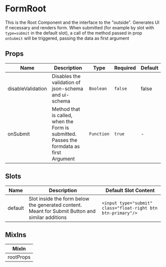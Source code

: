 # FormRoot

This is the Root Component and the interface to the "outside". Generates UI if necessary and renders form. When submitted (for example by slot with `type=submit` in the default slot), a call of the method passed in prop `onSubmit` will be triggered, passing the data as first argument

## Props

<!-- @vuese:FormRoot:props:start -->
|Name|Description|Type|Required|Default|
|---|---|---|---|---|
|disableValidation|Disables the validation of json-schema and ui-schema|`Boolean`|`false`|false|
|onSubmit|Method that is called, when the Form is submitted. Passes the formdata as first Argument|`Function`|`true`|-|

<!-- @vuese:FormRoot:props:end -->


## Slots

<!-- @vuese:FormRoot:slots:start -->
|Name|Description|Default Slot Content|
|---|---|---|
|default|Slot inside the form below the generated content. Meant for Submit Button and similar additions|`<input type="submit" class="float-right btn btn-primary"/>`|

<!-- @vuese:FormRoot:slots:end -->


## MixIns

<!-- @vuese:FormRoot:mixIns:start -->
|MixIn|
|---|
|rootProps|

<!-- @vuese:FormRoot:mixIns:end -->


